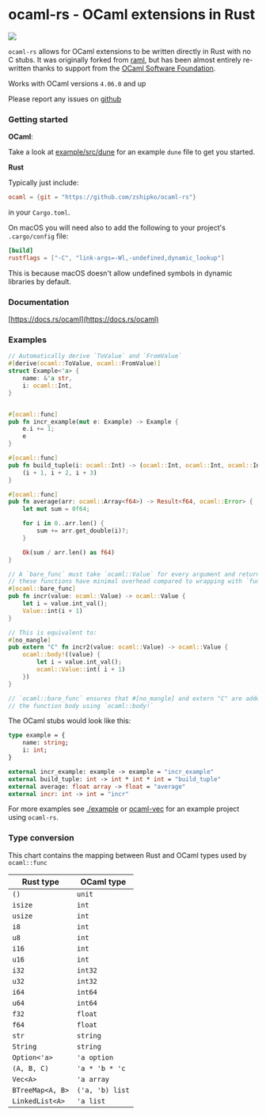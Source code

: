# ocaml-rs - OCaml extensions in Rust

<a href="https://crates.io/crates/ocaml">
    <img src="https://img.shields.io/crates/v/ocaml.svg">
</a>

`ocaml-rs` allows for OCaml extensions to be written directly in Rust with no C stubs. It was originally forked from [raml](https://crates.io/crates/raml), but has been almost entirely re-written thanks to support from the [OCaml Software Foundation](http://ocaml-sf.org/).

Works with OCaml versions `4.06.0` and up

Please report any issues on [github](https://github.com/zshipko/ocaml-rs/issues)

### Getting started

**OCaml**:

Take a look at [example/src/dune](https://github.com/zshipko/ocaml-rs/blob/master/example/src/dune) for an example `dune` file to get you started.

**Rust**

Typically just include:

```toml
ocaml = {git = "https://github.com/zshipko/ocaml-rs"}
```

in your `Cargo.toml`.



On macOS you will need also to add the following to your project's `.cargo/config` file:

```toml
[build]
rustflags = ["-C", "link-args=-Wl,-undefined,dynamic_lookup"]
```

This is because macOS doesn't allow undefined symbols in dynamic libraries by default.

### Documentation

[https://docs.rs/ocaml](https://docs.rs/ocaml)

### Examples

```rust
// Automatically derive `ToValue` and `FromValue`
#[derive(ocaml::ToValue, ocaml::FromValue)]
struct Example<'a> {
    name: &'a str,
    i: ocaml::Int,
}


#[ocaml::func]
pub fn incr_example(mut e: Example) -> Example {
    e.i += 1;
    e
}

#[ocaml::func]
pub fn build_tuple(i: ocaml::Int) -> (ocaml::Int, ocaml::Int, ocaml::Int) {
    (i + 1, i + 2, i + 3)
}

#[ocaml::func]
pub fn average(arr: ocaml::Array<f64>) -> Result<f64, ocaml::Error> {
    let mut sum = 0f64;

    for i in 0..arr.len() {
        sum += arr.get_double(i)?;
    }

    Ok(sum / arr.len() as f64)
}

// A `bare_func` must take `ocaml::Value` for every argument and return an `ocaml::Value`
// these functions have minimal overhead compared to wrapping with `func`
#[ocaml::bare_func]
pub fn incr(value: ocaml::Value) -> ocaml::Value {
    let i = value.int_val();
    Value::int(i + 1)
}

// This is equivalent to:
#[no_mangle]
pub extern "C" fn incr2(value: ocaml::Value) -> ocaml::Value {
    ocaml::body!((value) {
        let i = value.int_val();
        ocaml::Value::int( i + 1)
    })
}

// `ocaml::bare_func` ensures that #[no_mangle] and extern "C" are added, in addition to wrapping
// the function body using `ocaml::body!`
```

The OCaml stubs would look like this:

```ocaml
type example = {
    name: string;
    i: int;
}

external incr_example: example -> example = "incr_example"
external build_tuple: int -> int * int * int = "build_tuple"
external average: float array -> float = "average"
external incr: int -> int = "incr"
```

For more examples see [./example](https://github.com/zshipko/ocaml-rs/blob/master/example) or [ocaml-vec](https://github.com/zshipko/ocaml-vec) for an example project using `ocaml-rs`.

### Type conversion

This chart contains the mapping between Rust and OCaml types used by `ocaml::func`

| Rust type        | OCaml type      |
| ---------------- | --------------- |
| `()`             | `unit`          |
| `isize`          | `int`           |
| `usize`          | `int`           |
| `i8`             | `int`           |
| `u8`             | `int`           |
| `i16`            | `int`           |
| `u16`            | `int`           |
| `i32`            | `int32`         |
| `u32`            | `int32`         |
| `i64`            | `int64`         |
| `u64`            | `int64`         |
| `f32`            | `float`         |
| `f64`            | `float`         |
| `str`            | `string`        |
| `String`         | `string`        |
| `Option<'a>`     | `'a option`     |
| `(A, B, C)`      | `'a * 'b * 'c`  |
| `Vec<A>`         | `'a array`      |
| `BTreeMap<A, B>` | `('a, 'b) list` |
| `LinkedList<A>`  | `'a list`       |

